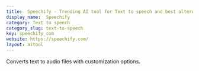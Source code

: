 ```yaml
---
title:  Speechify - Trending AI tool for Text to speech and best alternatives
display_name:  Speechify
category: Text to speech
category_slug: text-to-speech
key: speechify_com
website: https://speechify.com/
layout: aitool
---
```


Converts text to audio files with customization options.
